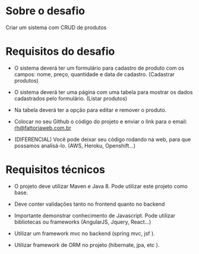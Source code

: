 # Sobre o desafio
Criar um sistema com CRUD de produtos

# Requisitos do desafio
 - O sistema deverá ter um formulário para cadastro de produto com os campos: nome, preço, quantidade e data de cadastro. (Cadastrar produtos)

 - O sistema deverá ter uma página com uma tabela para mostrar os dados cadastrados pelo formulário. (Listar produtos)

 - Na tabela deverá ter a opção para editar e remover o produto.

 - Colocar no seu Github o código do projeto e enviar o link para o email: rh@fattoriaweb.com.br

 - (DIFERENCIAL) Você pode deixar seu código rodando na web, para que possamos analisá-lo. (AWS, Heroku, Openshift...)

# Requisitos técnicos
 - O projeto deve utilizar Maven e Java 8. Pode utilizar este projeto como base.

 - Deve conter validações tanto no frontend quanto no backend

 - Importante demonstrar conhecimento de Javascript. Pode utilizar bibliotecas ou frameworks (AngularJS, Jquery, React...)

 - Utilizar um framework mvc no backend (spring mvc, jsf ).

 - Utilizar framework de ORM no projeto (hibernate, jpa, etc ).
